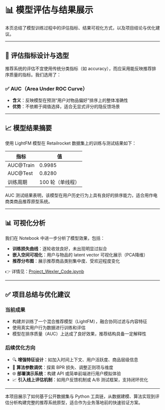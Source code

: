 # 📊 模型评估与结果展示

本页总结了模型训练过程中的评估指标、结果可视化方式，以及项目结论与优化建议。

---

## 🎯 评估指标设计与选型

推荐系统的评估不宜使用传统分类指标（如 accuracy），而应采用能反映推荐排序质量的指标。我们选用了：

### ✅ AUC（Area Under ROC Curve）

- **含义**：反映模型在预测“用户对物品偏好”排序上的整体准确性
- **优势**：不依赖于阈值选择，适合无显式评分的隐反馈场景

---

## 📈 模型结果摘要

使用 LightFM 模型在 Retailrocket 数据集上的训练与测试结果如下：

| 指标         | 值          |
|--------------|-------------|
| AUC@Train    | 0.9985      |
| AUC@Test     | 0.8280      |
| 训练周期     | 100 轮（单线程） |

AUC 测试结果表明，该模型在用户历史行为上具有良好的排序能力，适合用作电商类商品推荐原型系统。

---

## 📊 可视化分析

我们在 Notebook 中进一步分析了模型效果，包括：

- **训练损失曲线**：逐轮收敛良好，未出现明显过拟合
- **嵌入空间可视化**：用户与物品的 latent vector 可视化展示（PCA降维）
- **推荐分布图**：展示推荐商品类别集中度、受欢迎程度变化

👉 详情见：[Project_Wexler_Code.ipynb](https://github.com/antelacus/project-wexler/blob/main/Project_Wexler_Code.ipynb)

---

## ✅ 项目总结与优化建议

### 当前成果

- 构建并训练了一个混合推荐模型（LightFM），融合协同过滤与内容特征
- 使用真实用户行为数据进行训练和评估
- 模型在排序质量（AUC）上达成了良好效果，推荐结构具备一定解释性

### 后续优化方向

- 🔍 **增强特征设计**：如加入时间上下文、用户活跃度、商品层级信息
- 🧠 **算法参数调优**：探索 BPR 损失、调整正则项与维度
- 🌐 **部署演示系统**：构建 API 或简单前端进行用户模拟体验
- 📈 **引入线上评估机制**：如用户反馈机制或 A/B 测试框架，支持闭环优化

---

本项目展示了如何基于公开数据集与 Python 工具链，从数据建模、算法实现到评估分析构建完整的推荐系统原型，适合作为业务落地前的快速验证方案。
